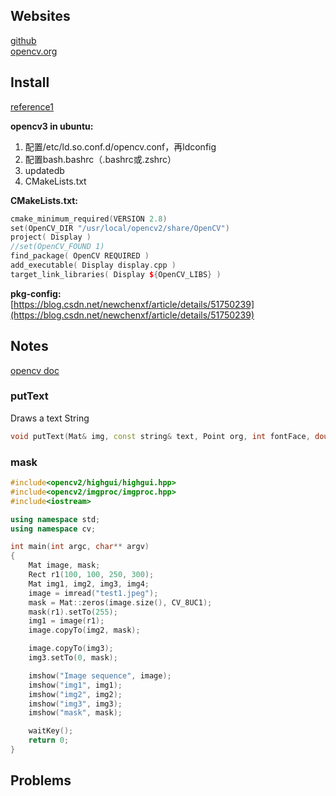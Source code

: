## Websites
[github](https://github.com/opencv)  
[opencv.org](https://opencv.org/)  
## Install
[reference1](https://github.com/L706077/Ubuntu16.04-Install-Opencv2.4.13)  
  
__opencv3 in ubuntu:__  
<ol>
  <li>配置/etc/ld.so.conf.d/opencv.conf，再ldconfig</li>
  <li>配置bash.bashrc（.bashrc或.zshrc）</li>
  <li>updatedb</li>
  <li>CMakeLists.txt</li>
</ol>

__CMakeLists.txt:__  
```c++
cmake_minimum_required(VERSION 2.8)
set(OpenCV_DIR "/usr/local/opencv2/share/OpenCV")
project( Display )
//set(OpenCV_FOUND 1)
find_package( OpenCV REQUIRED )
add_executable( Display display.cpp )
target_link_libraries( Display ${OpenCV_LIBS} )
```
__pkg-config:__  
[https://blog.csdn.net/newchenxf/article/details/51750239](https://blog.csdn.net/newchenxf/article/details/51750239)  
## Notes
[opencv doc](https://www.docs.opencv.org/2.4/)  
### putText
Draws a text String  
```c++
void putText(Mat& img, const string& text, Point org, int fontFace, double fontScale, Scalar color, int thickness = 1, int lineType = 8, bool bottomLeftOrigin = false)
```
### mask
```c++
#include<opencv2/highgui/highgui.hpp>
#include<opencv2/imgproc/imgproc.hpp>
#include<iostream>

using namespace std;
using namespace cv;

int main(int argc, char** argv)
{
	Mat image, mask;
	Rect r1(100, 100, 250, 300);
	Mat img1, img2, img3, img4;
	image = imread("test1.jpeg");
	mask = Mat::zeros(image.size(), CV_8UC1);
	mask(r1).setTo(255);
	img1 = image(r1);
	image.copyTo(img2, mask);

	image.copyTo(img3);
	img3.setTo(0, mask);

	imshow("Image sequence", image);
	imshow("img1", img1);
	imshow("img2", img2);
	imshow("img3", img3);
	imshow("mask", mask);

	waitKey();
	return 0;
}
```
## Problems

